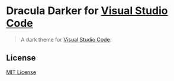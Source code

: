 # Dracula Darker for [Visual Studio Code](http://code.visualstudio.com)

> A dark theme for [Visual Studio Code](http://code.visualstudio.com).


## License

[MIT License](./LICENSE)
